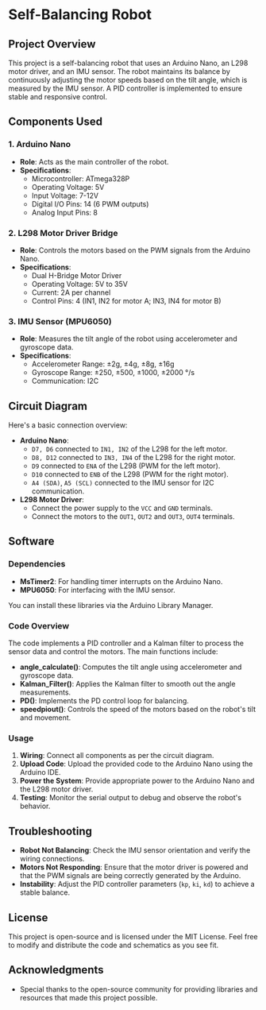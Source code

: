 # Self-Balancing Robot

## Project Overview

This project is a self-balancing robot that uses an Arduino Nano, an L298 motor driver, and an IMU sensor. The robot maintains its balance by continuously adjusting the motor speeds based on the tilt angle, which is measured by the IMU sensor. A PID controller is implemented to ensure stable and responsive control.

## Components Used

### 1. Arduino Nano
- **Role**: Acts as the main controller of the robot.
- **Specifications**: 
  - Microcontroller: ATmega328P
  - Operating Voltage: 5V
  - Input Voltage: 7-12V
  - Digital I/O Pins: 14 (6 PWM outputs)
  - Analog Input Pins: 8

### 2. L298 Motor Driver Bridge
- **Role**: Controls the motors based on the PWM signals from the Arduino Nano.
- **Specifications**:
  - Dual H-Bridge Motor Driver
  - Operating Voltage: 5V to 35V
  - Current: 2A per channel
  - Control Pins: 4 (IN1, IN2 for motor A; IN3, IN4 for motor B)

### 3. IMU Sensor (MPU6050)
- **Role**: Measures the tilt angle of the robot using accelerometer and gyroscope data.
- **Specifications**:
  - Accelerometer Range: ±2g, ±4g, ±8g, ±16g
  - Gyroscope Range: ±250, ±500, ±1000, ±2000 °/s
  - Communication: I2C

## Circuit Diagram

Here's a basic connection overview:
- **Arduino Nano**:
  - `D7, D6` connected to `IN1, IN2` of the L298 for the left motor.
  - `D8, D12` connected to `IN3, IN4` of the L298 for the right motor.
  - `D9` connected to `ENA` of the L298 (PWM for the left motor).
  - `D10` connected to `ENB` of the L298 (PWM for the right motor).
  - `A4 (SDA)`, `A5 (SCL)` connected to the IMU sensor for I2C communication.
- **L298 Motor Driver**:
  - Connect the power supply to the `VCC` and `GND` terminals.
  - Connect the motors to the `OUT1`, `OUT2` and `OUT3`, `OUT4` terminals.
  
## Software

### Dependencies
- **MsTimer2**: For handling timer interrupts on the Arduino Nano.
- **MPU6050**: For interfacing with the IMU sensor.

You can install these libraries via the Arduino Library Manager.

### Code Overview
The code implements a PID controller and a Kalman filter to process the sensor data and control the motors. The main functions include:
- **angle_calculate()**: Computes the tilt angle using accelerometer and gyroscope data.
- **Kalman_Filter()**: Applies the Kalman filter to smooth out the angle measurements.
- **PD()**: Implements the PD control loop for balancing.
- **speedpiout()**: Controls the speed of the motors based on the robot's tilt and movement.

### Usage
1. **Wiring**: Connect all components as per the circuit diagram.
2. **Upload Code**: Upload the provided code to the Arduino Nano using the Arduino IDE.
3. **Power the System**: Provide appropriate power to the Arduino Nano and the L298 motor driver.
4. **Testing**: Monitor the serial output to debug and observe the robot's behavior.

## Troubleshooting

- **Robot Not Balancing**: Check the IMU sensor orientation and verify the wiring connections.
- **Motors Not Responding**: Ensure that the motor driver is powered and that the PWM signals are being correctly generated by the Arduino.
- **Instability**: Adjust the PID controller parameters (`kp`, `ki`, `kd`) to achieve a stable balance.

## License

This project is open-source and is licensed under the MIT License. Feel free to modify and distribute the code and schematics as you see fit.

## Acknowledgments

- Special thanks to the open-source community for providing libraries and resources that made this project possible.
